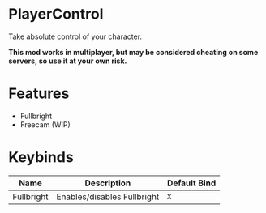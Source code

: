 # PlayerControl
Take absolute control of your character.

<b>This mod works in multiplayer, but may be considered cheating on some servers, so use it at your own risk.</b>

# Features
- Fullbright
- Freecam (WIP)

# Keybinds
|Name|Description|Default Bind|
|-|-|-|
|Fullbright|Enables/disables Fullbright|`X`|
